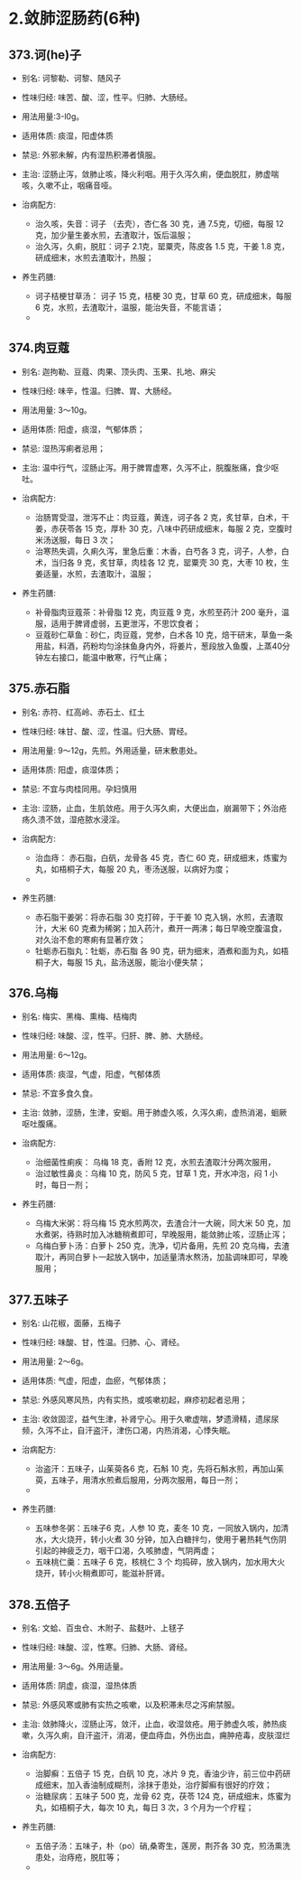 # 2.敛肺涩肠药(6种)



## 373.诃(he)子

- 别名: 诃黎勒、诃黎、随风子
- 性味归经: 味苦、酸、涩，性平。归肺、大肠经。
- 用法用量:3-l0g。
- 适用体质: 痰湿，阳虚体质
- 禁忌: 外邪未解，内有湿热积滞者慎服。

- 主治: 涩肠止泻，敛肺止咳，降火利咽。用于久泻久痢，便血脱肛，肺虚喘咳，久嗽不止，咽痛音哑。
- 治病配方: 
  - 治久咳，失音：诃子 （去壳），杏仁各 30 克，通 7.5克，切细，每服 12 克，加少量生姜水煎，去渣取汁，饭后温服；
  - 治久泻，久痢，脱肛：诃子 2.1克，罂粟壳，陈皮各 1.5 克，干姜 1.8 克，研成细末，水煎去渣取汁，热服；
  
- 养生药膳: 
  - 诃子桔梗甘草汤： 诃子 15 克，桔梗 30 克，甘草 60 克，研成细末，每服 6 克，水煎，去渣取汁，温服，能治失音，不能言语；
  - 


## 374.肉豆蔻

- 别名: 迦拘勒、豆蔻、肉果、顶头肉、玉果、扎地、麻尖
- 性味归经: 味辛，性温。归脾、胃、大肠经。
- 用法用量: 3～10g。
- 适用体质: 阳虚，痰湿，气郁体质；
- 禁忌: 湿热泻痢者忌用；

- 主治: 温中行气，涩肠止泻。用于脾胃虚寒，久泻不止，脘腹胀痛，食少呕吐。
- 治病配方: 
  - 治肠胃受湿，泄泻不止：肉豆蔻，黄连，诃子各 2 克，炙甘草，白术，干姜，赤茯苓各 15 克，厚朴  30 克，八味中药研成细末，每服  2 克，空腹时米汤送服，每日 3 次；
  - 治寒热失调，久痢久泻，里急后重：木香，白芍各 3 克，诃子，人参，白术，当归各 9 克，炙甘草，肉桂各 12 克，罂粟壳 30 克，大枣 10 枚，生姜适量，水煎，去渣取汁，温服；
  
- 养生药膳: 
  - 补骨脂肉豆蔻茶：补骨脂 12 克，肉豆蔻 9 克，水煎至药汁 200 毫升，温服，适用于脾肾虚弱，五更泄泻，不思饮食者；
  - 豆蔻砂仁草鱼：砂仁，肉豆蔻，党参，白术各 10 克，焙干研末，草鱼一条用盐，料酒，药粉均匀涂抹鱼身内外，将姜片，葱段放入鱼腹，上蒸40分钟左右接口，能温中散寒，行气止痛；


## 375.赤石脂

- 别名: 赤符、红高岭、赤石土、红土
- 性味归经: 味甘、酸、涩，性温。归大肠、胃经。
- 用法用量: 9～12g，先煎。外用适量，研末敷患处。
- 适用体质: 阳虚，痰湿体质；
- 禁忌: 不宜与肉桂同用。孕妇慎用

- 主治: 涩肠，止血，生肌敛疮。用于久泻久痢，大便出血，崩漏带下；外治疮疡久溃不敛，湿疮脓水浸淫。
- 治病配方: 
  - 治血痔： 赤石脂，白矾，龙骨各 45 克，杏仁 60 克，研成细末，炼蜜为丸，如梧桐子大，每服 20 丸，枣汤送服，以病好为度；
  - 
  
- 养生药膳: 
  - 赤石脂干姜粥：将赤石脂 30 克打碎，于干姜 10 克入锅，水煎，去渣取汁，大米 60 克煮为稀粥；加入药汁，煮开一两沸；每日早晚空腹温食，对久治不愈的寒痢有显著疗效；
  - 牡蛎赤石脂丸：牡蛎，赤石脂 各 90 克，研为细末，酒煮和面为丸，如梧桐子大，每服 15 丸，盐汤送服，能治小便失禁；


## 376.乌梅
- 别名: 梅实、黑梅、熏梅、桔梅肉
- 性味归经: 味酸、涩，性平。归肝、脾、肺、大肠经。
- 用法用量: 6～12g。
- 适用体质: 痰湿，气虚，阳虚，气郁体质
- 禁忌: 不宜多食久食。

- 主治: 敛肺，涩肠，生津，安蛔。用于肺虚久咳，久泻久痢，虚热消渴，蛔厥呕吐腹痛。
- 治病配方: 
  - 治细菌性痢疾： 乌梅 18 克，香附 12 克，水煎去渣取汁分两次服用，
  - 治过敏性鼻炎：乌梅 10 克，防风 5 克，甘草 1 克，开水冲泡，闷 1 小时，每日一剂；
  
- 养生药膳: 
  - 乌梅大米粥：将乌梅 15 克水煎两次，去渣合汁一大碗，同大米 50 克，加水煮粥，待熟时加入冰糖稍煮即可，早晚服用，能敛肺止咳，涩肠止泻；
  - 乌梅白萝卜汤：白萝卜 250 克，洗净，切片备用，先煎 20 克乌梅，去渣取汁，再同白萝卜一起放入锅中，加适量清水熬汤，加盐调味即可，早晚服用；


## 377.五味子

- 别名: 山花椒，面藤，五梅子
- 性味归经: 味酸、甘，性温。归肺、心、肾经。
- 用法用量: 2～6g。
- 适用体质: 气虚，阳虚，血瘀，气郁体质；
- 禁忌: 外感风寒风热，内有实热，或咳嗽初起，麻疹初起者忌用；

- 主治: 收敛固涩，益气生津，补肾宁心。用于久嗽虚喘，梦遗滑精，遗尿尿频，久泻不止，自汗盗汗，津伤口渴，内热消渴，心悸失眠。

- 治病配方: 
  - 治盗汗：五味子，山茱萸各6 克，石斛 10 克，先将石斛水煎，再加山茱萸，五味子，用清水煎煮后服用，分两次服用，每日一剂；
  - 
  
- 养生药膳: 
  - 五味参冬粥：五味子6 克，人参 10 克，麦冬 10 克，一同放入锅内，加清水，大火烧开，转小火煮 30 分钟，加入白糖拌匀，使用于暑热耗气伤阴引起的神疲乏力，咽干口渴，久咳肺虚，气阴两虚；
  - 五味桃仁羹：五味子 6 克，核桃仁 3 个 均捣碎，放入锅内，加水用大火烧开，转小火稍煮即可，能滋补肝肾。


## 378.五倍子

- 别名: 文蛤、百虫仓、木附子、盐麸叶、上毬子
- 性味归经: 味酸、涩，性寒。归肺、大肠、肾经。
- 用法用量: 3～6g。外用适量。
- 适用体质: 阴虚，痰湿，湿热体质
- 禁忌: 外感风寒或肺有实热之咳嗽，以及积滞未尽之泻痢禁服。

- 主治: 敛肺降火，涩肠止泻，敛汗，止血，收湿敛疮。用于肺虚久咳，肺热痰嗽，久泻久痢，自汗盗汗，消渴，便血痔血，外伤出血，痈肿疮毒，皮肤湿烂
- 治病配方: 
  - 治脚癣：五倍子 15 克，白矾 10 克，冰片 9 克，香油少许，前三位中药研成细末，加入香油制成糊剂，涂抹于患处，治疗脚癣有很好的疗效；
  - 治糖尿病：五味子 500 克，龙骨 62 克，茯苓 124 克，研成细末，炼蜜为丸，如梧桐子大，每次 10 丸，每日 3 次，3 个月为一个疗程；
  
- 养生药膳: 
  - 五倍子汤：五味子，朴（po）硝,桑寄生，莲房，荆芥各 30 克，煎汤熏洗患处，治痔疮，脱肛等；
  - 





